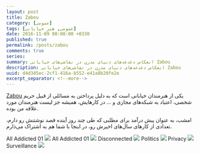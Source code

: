 ```yaml
---
layout: post
title: Zabou
category: [عمومی]
tags: [عمومی, هنر خیابانی]
date: 2016-11-09 00:08:00 +0330
published: true
permalink: /posts/zabou
comments: true
series:
summary: انعکاس دغدغه‌های دنیای مدرن در نقاشی‌های خیابانی Zabou
description: انعکاس دغدغه‌های دنیای مدرن در نقاشی‌های خیابانی Zabou
uuid: d4d345ec-2cf1-416a-b552-e41a8b20fe2e
excerpt_separator: <!--more--> 
---
```

[Zabou](http://zabou.me) یکی از هنرمندان خیابانی است که به دلیل پرداختن به مسائلی از قبیل حریم شخصی، اعتیاد به شبکه‌های مجازی و ... در کارهایش، همیشه جز لیست هنرمندان مورد علاقه من بوده.

امشب، به عنوان پیش درآمد برای مطلبی که طی چند روز آینده قصد نوشتنش رو دارم، تعدادی از کارهای سال‌های اخیرش رو، در اینجا با شما هم به اشتراک می‌ذارم.

<span class="ltr-direction center font-weight-bolder">All Addicted 01</span>
<img class="post-image image-responsive" src="https://theskn.github.io/assets/img/2016-11-09/zabou-all-addicted-01.png"/>
<span class="ltr-direction center .font-weight-bolder">All Addicted 01</span>
<img class="post-image image-responsive" src="https://theskn.github.io/assets/img/2016-11-09/zabou-all-addicted-02.png"/>
<span class="ltr-direction center .font-weight-bolder">Disconnected</span>
<img class="post-image image-responsive" src="https://theskn.github.io/assets/img/2016-11-09/zabou-disconnected.png"/>
<span class="ltr-direction center .font-weight-bolder">Politics</span>
<img class="post-image image-responsive" src="https://theskn.github.io/assets/img/2016-11-09/zabou-politics.png"/>
<span class="ltr-direction center .font-weight-bolder">Privacy</span>
<img class="post-image image-responsive" src="https://theskn.github.io/assets/img/2016-11-09/zabou-privacy.png"/>
<span class="ltr-direction center .font-weight-bolder">Surveillance</span>
<img class="post-image image-responsive" src="https://theskn.github.io/assets/img/2016-11-09/zabou-surveillance.png"/>
